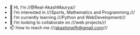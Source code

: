 - 👋 Hi, I’m //@Real-AkashMaurya//
- 👀 I’m interested in ///Sports, Mathematics and Programming.///
- 🌱 I’m currently learning ///Python and WebDevelopment///
- 💞️ I’m looking to collaborate on ///web projects///
- 📫 How to reach me ///akashmwfh@gmail.com///

<!---
Real-AkashMaurya/Real-AkashMaurya is a ✨ special ✨ repository because its `README.md` (this file) appears on your GitHub profile.
You can click the Preview link to take a look at your changes.
--->
